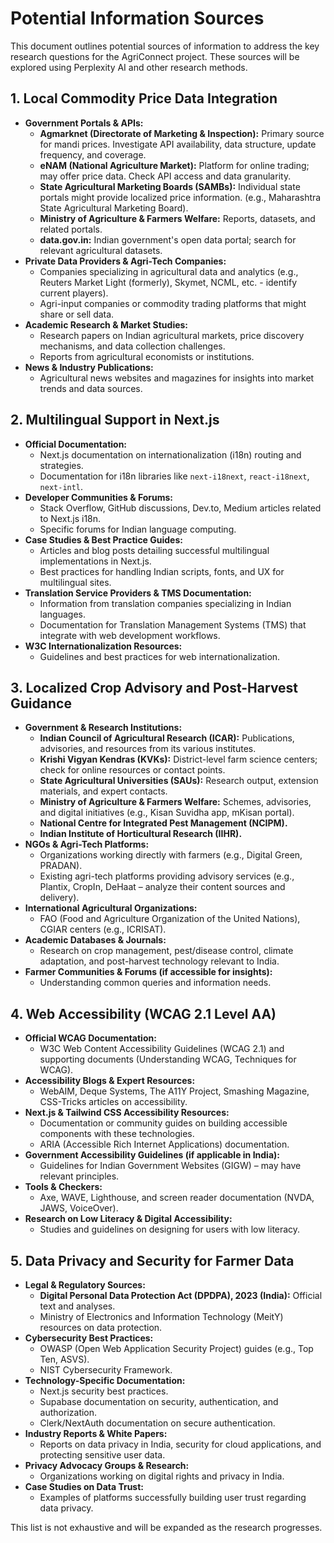 # Potential Information Sources

This document outlines potential sources of information to address the key research questions for the AgriConnect project. These sources will be explored using Perplexity AI and other research methods.

## 1. Local Commodity Price Data Integration

*   **Government Portals & APIs:**
    *   **Agmarknet (Directorate of Marketing & Inspection):** Primary source for mandi prices. Investigate API availability, data structure, update frequency, and coverage.
    *   **eNAM (National Agriculture Market):** Platform for online trading; may offer price data. Check API access and data granularity.
    *   **State Agricultural Marketing Boards (SAMBs):** Individual state portals might provide localized price information. (e.g., Maharashtra State Agricultural Marketing Board).
    *   **Ministry of Agriculture & Farmers Welfare:** Reports, datasets, and related portals.
    *   **data.gov.in:** Indian government's open data portal; search for relevant agricultural datasets.
*   **Private Data Providers & Agri-Tech Companies:**
    *   Companies specializing in agricultural data and analytics (e.g., Reuters Market Light (formerly), Skymet, NCML, etc. - identify current players).
    *   Agri-input companies or commodity trading platforms that might share or sell data.
*   **Academic Research & Market Studies:**
    *   Research papers on Indian agricultural markets, price discovery mechanisms, and data collection challenges.
    *   Reports from agricultural economists or institutions.
*   **News & Industry Publications:**
    *   Agricultural news websites and magazines for insights into market trends and data sources.

## 2. Multilingual Support in Next.js

*   **Official Documentation:**
    *   Next.js documentation on internationalization (i18n) routing and strategies.
    *   Documentation for i18n libraries like `next-i18next`, `react-i18next`, `next-intl`.
*   **Developer Communities & Forums:**
    *   Stack Overflow, GitHub discussions, Dev.to, Medium articles related to Next.js i18n.
    *   Specific forums for Indian language computing.
*   **Case Studies & Best Practice Guides:**
    *   Articles and blog posts detailing successful multilingual implementations in Next.js.
    *   Best practices for handling Indian scripts, fonts, and UX for multilingual sites.
*   **Translation Service Providers & TMS Documentation:**
    *   Information from translation companies specializing in Indian languages.
    *   Documentation for Translation Management Systems (TMS) that integrate with web development workflows.
*   **W3C Internationalization Resources:**
    *   Guidelines and best practices for web internationalization.

## 3. Localized Crop Advisory and Post-Harvest Guidance

*   **Government & Research Institutions:**
    *   **Indian Council of Agricultural Research (ICAR):** Publications, advisories, and resources from its various institutes.
    *   **Krishi Vigyan Kendras (KVKs):** District-level farm science centers; check for online resources or contact points.
    *   **State Agricultural Universities (SAUs):** Research output, extension materials, and expert contacts.
    *   **Ministry of Agriculture & Farmers Welfare:** Schemes, advisories, and digital initiatives (e.g., Kisan Suvidha app, mKisan portal).
    *   **National Centre for Integrated Pest Management (NCIPM).**
    *   **Indian Institute of Horticultural Research (IIHR).**
*   **NGOs & Agri-Tech Platforms:**
    *   Organizations working directly with farmers (e.g., Digital Green, PRADAN).
    *   Existing agri-tech platforms providing advisory services (e.g., Plantix, CropIn, DeHaat – analyze their content sources and delivery).
*   **International Agricultural Organizations:**
    *   FAO (Food and Agriculture Organization of the United Nations), CGIAR centers (e.g., ICRISAT).
*   **Academic Databases & Journals:**
    *   Research on crop management, pest/disease control, climate adaptation, and post-harvest technology relevant to India.
*   **Farmer Communities & Forums (if accessible for insights):**
    *   Understanding common queries and information needs.

## 4. Web Accessibility (WCAG 2.1 Level AA)

*   **Official WCAG Documentation:**
    *   W3C Web Content Accessibility Guidelines (WCAG 2.1) and supporting documents (Understanding WCAG, Techniques for WCAG).
*   **Accessibility Blogs & Expert Resources:**
    *   WebAIM, Deque Systems, The A11Y Project, Smashing Magazine, CSS-Tricks articles on accessibility.
*   **Next.js & Tailwind CSS Accessibility Resources:**
    *   Documentation or community guides on building accessible components with these technologies.
    *   ARIA (Accessible Rich Internet Applications) documentation.
*   **Government Accessibility Guidelines (if applicable in India):**
    *   Guidelines for Indian Government Websites (GIGW) – may have relevant principles.
*   **Tools & Checkers:**
    *   Axe, WAVE, Lighthouse, and screen reader documentation (NVDA, JAWS, VoiceOver).
*   **Research on Low Literacy & Digital Accessibility:**
    *   Studies and guidelines on designing for users with low literacy.

## 5. Data Privacy and Security for Farmer Data

*   **Legal & Regulatory Sources:**
    *   **Digital Personal Data Protection Act (DPDPA), 2023 (India):** Official text and analyses.
    *   Ministry of Electronics and Information Technology (MeitY) resources on data protection.
*   **Cybersecurity Best Practices:**
    *   OWASP (Open Web Application Security Project) guides (e.g., Top Ten, ASVS).
    *   NIST Cybersecurity Framework.
*   **Technology-Specific Documentation:**
    *   Next.js security best practices.
    *   Supabase documentation on security, authentication, and authorization.
    *   Clerk/NextAuth documentation on secure authentication.
*   **Industry Reports & White Papers:**
    *   Reports on data privacy in India, security for cloud applications, and protecting sensitive user data.
*   **Privacy Advocacy Groups & Research:**
    *   Organizations working on digital rights and privacy in India.
*   **Case Studies on Data Trust:**
    *   Examples of platforms successfully building user trust regarding data privacy.

This list is not exhaustive and will be expanded as the research progresses.